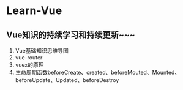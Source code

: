 # Learn-Vue
Vue知识的持续学习和持续更新~~~
----
1. Vue基础知识思维导图 
2. vue-router  
3. vuex的原理  
4. 生命周期函数beforeCreate、created、beforeMouted、Mounted、beforeUpdate、Updated、beforeDestroy
